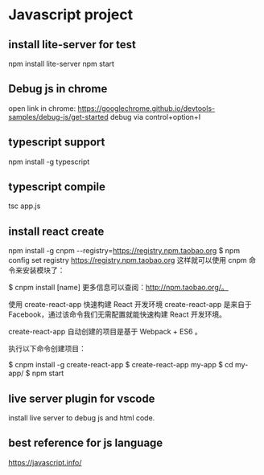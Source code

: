 # Javascript project

## install lite-server for test

npm install lite-server
npm start

## Debug js in chrome

open link in chrome: https://googlechrome.github.io/devtools-samples/debug-js/get-started
debug via control+option+I

## typescript support

npm install -g typescript

## typescript compile

tsc app.js


## install react create

npm install -g cnpm --registry=https://registry.npm.taobao.org
$ npm config set registry https://registry.npm.taobao.org
这样就可以使用 cnpm 命令来安装模块了：

$ cnpm install [name]
更多信息可以查阅：http://npm.taobao.org/。

使用 create-react-app 快速构建 React 开发环境
create-react-app 是来自于 Facebook，通过该命令我们无需配置就能快速构建 React 开发环境。

create-react-app 自动创建的项目是基于 Webpack + ES6 。

执行以下命令创建项目：

$ cnpm install -g create-react-app
$ create-react-app my-app
$ cd my-app/
$ npm start

## live server plugin for vscode
install live server to debug js and html code.



## best reference for js language
https://javascript.info/